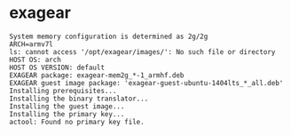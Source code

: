 # exagear

    System memory configuration is determined as 2g/2g
    ARCH=armv7l
    ls: cannot access '/opt/exagear/images/': No such file or directory
    HOST OS: arch
    HOST OS VERSION: default
    EXAGEAR package: exagear-mem2g_*-1_armhf.deb
    EXAGEAR guest image package: 'exagear-guest-ubuntu-1404lts_*_all.deb'
    Installing prerequisites...
    Installing the binary translator...
    Installing the guest image...
    Installing the primary key...
    actool: Found no primary key file.
